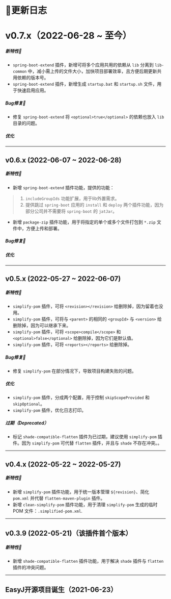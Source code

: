 # 🚀更新日志


# v0.7.x（2022-06-28 ~ 至今）

##### 新特性🐣

* `spring-boot-extend` 插件，新增可将多个应用共用的依赖从 `lib` 分离到 `lib-common` 中，减小需上传的文件大小，加快项目部署效率，且方便后期更新共用依赖的版本号。
* `spring-boot-extend` 插件，新增生成 `startup.bat` 和 `startup.sh` 文件，用于快速启用应用。

##### Bug修复🐞

* 修复 `spring-boot-extend` 将 `<optional>true</optional>` 的依赖也放入 `lib` 目录的问题。

##### 优化


---------------------------------------------------------------------------------------------------------------------------

## v0.6.x (2022-06-07 ~ 2022-06-28)

##### 新特性🐣

* 新增 `spring-boot-extend` 插件功能，提供的功能：

> 1. `includeGroupIds` 功能扩展，用于lib外置需求。
> 2. 提供跳过 `spring-boot` 应用的 `install` 和 `deploy` 两个插件功能，因为部分公司并不需要将 `spring-boot` 的 `jatJar`。

* 新增 `package-zip` 插件功能，用于将指定的单个或多个文件打包到 `*.zip` 文件中，方便上传和部署。

##### Bug修复🐞

##### 优化


---------------------------------------------------------------------------------------------------------------------------

## v0.5.x (2022-05-27 ~ 2022-06-07)

##### 新特性🐣

* `simplify-pom` 插件，可将 `<revision></revision>` 给删除掉，因为留着也没用。
* `simplify-pom` 插件，可将与 `<parent>` 的相同的 `<groupId>` 与 `<version>` 给删除掉，因为可以继承下来。
* `simplify-pom` 插件，可将 `<scope>compile</scope>` 和 `<optional>false</optional>` 给删除掉，因为它们是默认值。
* `simplify-pom` 插件，可将 `<reports></reports>` 给删除掉。

##### Bug修复🐞

* 修复 `simplify-pom` 在部分情况下，导致项目构建失败的问题。

##### 优化

* `simplify-pom` 插件，分成两个配置，用于控制 `skipScopeProvided` 和 `skipOptional`。
* `simplify-pom` 插件，优化日志打印。

##### 过期（Deprecated）

* 标记 `shade-compatible-flatten` 插件为已过期，建议使用 `simplify-pom` 插件。因为 `simplify-pom` 可代替 `flatten` 插件，并且与 `shade` 不存在冲突。。

---------------------------------------------------------------------------------------------------------------------------

## v0.4.x (2022-05-22 ~ 2022-05-27)

##### 新特性🐣

* 新增 `simplify-pom` 插件功能，用于统一版本管理 `${revision}`、简化 `pom.xml` 并代替 `flatten-maven-plugin` 插件。
* 新增 `clean-simplify-pom` 插件功能，用于清理 `simplify-pom` 生成的临时 POM 文件：`.simplified-pom.xml`.


---------------------------------------------------------------------------------------------------------------------------

## v0.3.9 (2022-05-21)（该插件首个版本）

##### 新特性🐣

* 新增 `shade-compatible-flatten` 插件功能，用于解决 `shade` 插件与 `flatten` 插件的冲突问题。

---------------------------------------------------------------------------------------------------------------------------

## EasyJ开源项目诞生（2021-06-23）